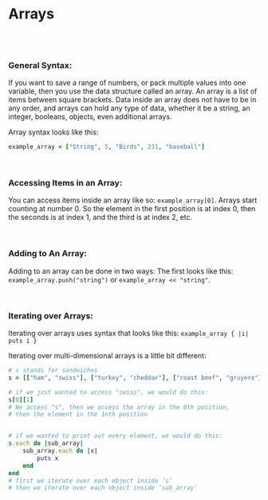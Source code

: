 # Arrays

<br>
<br>

### General Syntax:

If you want to save a range of numbers, or pack multiple values into one variable, then you use the data structure called an array.  An array is a list of items between square brackets. Data inside an array does not have to be in any order, and arrays can hold any type of data, whether it be a string, an integer, booleans, objects, even additional arrays.

Array syntax looks like this:

```ruby
example_array = ["String", 5, "Birds", 231, "baseball"]
```

<br>

### Accessing Items in an Array:

You can access items inside an array like so: `example_array[0]`. Arrays start counting at number 0. So the element in the first position is at index 0, then the seconds is at index 1, and the third is at index 2, etc.

<br>

### Adding to An Array:

Adding to an array can be done in two ways: The first looks like this: `example_array.push("string")` or `example_array << "string"`.

<br>

### Iterating over Arrays:

Iterating over arrays uses syntax that looks like this: `example_array { |i| puts i }`

Iterating over multi-dimensional arrays is a little bit different:

```ruby
# s stands for sandwiches
s = [["ham", "swiss"], ["turkey", "cheddar"], ["roast beef", "gruyere"]]

# if we just wanted to access "swiss", we would do this:
s[0][1]
# We access "s", then we access the array in the 0th position,
# then the element in the 1nth position


# if we wanted to print out every element, we would do this:
s.each do |sub_array|
    sub_array.each do |x|
        puts x
    end
end
# first we iterate over each object inside ’s’
# then we iterate over each object inside ‘sub_array'
```
